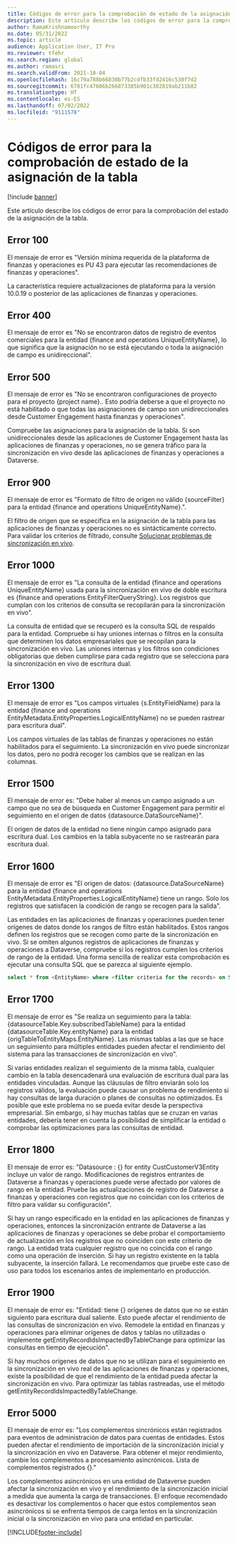```yaml
---
title: Códigos de error para la comprobación de estado de la asignación de la tabla
description: Este artículo describe los códigos de error para la comprobación del estado de la asignación de la tabla.
author: RamaKrishnamoorthy
ms.date: 05/31/2022
ms.topic: article
audience: Application User, IT Pro
ms.reviewer: tfehr
ms.search.region: global
ms.author: ramasri
ms.search.validFrom: 2021-10-04
ms.openlocfilehash: 16c79a788b66830b77b2cdfb33fd2416c530f7d2
ms.sourcegitcommit: 6781fc47606b266873385b901c302819ab211b82
ms.translationtype: HT
ms.contentlocale: es-ES
ms.lasthandoff: 07/02/2022
ms.locfileid: "9111578"
---
```

# <a name="errors-codes-for-the-table-map-health-check"></a>Códigos de error para la comprobación de estado de la asignación de la tabla

[!include [banner](../../includes/banner.md)]



Este artículo describe los códigos de error para la comprobación del estado de la asignación de la tabla.

## <a name="error-100"></a>Error 100

El mensaje de error es "Versión mínima requerida de la plataforma de finanzas y operaciones es PU 43 para ejecutar las recomendaciones de finanzas y operaciones".

La característica requiere actualizaciones de plataforma para la versión 10.0.19 o posterior de las aplicaciones de finanzas y operaciones.

## <a name="error-400"></a>Error 400

El mensaje de error es "No se encontraron datos de registro de eventos comerciales para la entidad \{finance and operations UniqueEntityName\}, lo que significa que la asignación no se está ejecutando o toda la asignación de campo es unidireccional".

## <a name="error-500"></a>Error 500

El mensaje de error es "No se encontraron configuraciones de proyecto para el proyecto \{project name\}.. Esto podría deberse a que el proyecto no está habilitado o que todas las asignaciones de campo son unidireccionales desde Customer Engagement hasta finanzas y operaciones".

Compruebe las asignaciones para la asignación de la tabla. Si son unidireccionales desde las aplicaciones de Customer Engagement hasta las aplicaciones de finanzas y operaciones, no se genera tráfico para la sincronización en vivo desde las aplicaciones de finanzas y operaciones a Dataverse.

## <a name="error-900"></a>Error 900

El mensaje de error es "Formato de filtro de origen no válido \{sourceFilter\} para la entidad \{finance and operations UniqueEntityName\}.".

El filtro de origen que se especifica en la asignación de la tabla para las aplicaciones de finanzas y operaciones no es sintácticamente correcto. Para validar los criterios de filtrado, consulte [Solucionar problemas de sincronización en vivo](dual-write-troubleshooting-live-sync.md#live-synchronization-issues-that-are-caused-by-incorrect-query-filter-syntax-on-the-dual-write-maps).

## <a name="error-1000"></a>Error 1000

El mensaje de error es "La consulta de la entidad \{finance and operations UniqueEntityName\} usada para la sincronización en vivo de doble escritura es \{finance and operations EntityFilterQueryString\}. Los registros que cumplan con los criterios de consulta se recopilarán para la sincronización en vivo".

La consulta de entidad que se recuperó es la consulta SQL de respaldo para la entidad. Compruebe si hay uniones internas o filtros en la consulta que determinen los datos empresariales que se recopilan para la sincronización en vivo. Las uniones internas y los filtros son condiciones obligatorias que deben cumplirse para cada registro que se selecciona para la sincronización en vivo de escritura dual.

## <a name="error-1300"></a>Error 1300

El mensaje de error es "Los campos virtuales \{s.EntityFieldName\} para la entidad \{finance and operations EntityMetadata.EntityProperties.LogicalEntityName\} no se pueden rastrear para escritura dual".

Los campos virtuales de las tablas de finanzas y operaciones no están habilitados para el seguimiento. La sincronización en vivo puede sincronizar los datos, pero no podrá recoger los cambios que se realizan en las columnas.

## <a name="error-1500"></a>Error 1500

El mensaje de error es: "Debe haber al menos un campo asignado a un campo que no sea de búsqueda en Customer Engagement para permitir el seguimiento en el origen de datos \{datasource.DataSourceName\}".

El origen de datos de la entidad no tiene ningún campo asignado para escritura dual. Los cambios en la tabla subyacente no se rastrearán para escritura dual.

## <a name="error-1600"></a>Error 1600

El mensaje de error es "El origen de datos: \{datasource.DataSourceName\} para la entidad \{finance and operations EntityMetadata.EntityProperties.LogicalEntityName\} tiene un rango. Solo los registros que satisfacen la condición de rango se recogen para la salida".

Las entidades en las aplicaciones de finanzas y operaciones pueden tener orígenes de datos donde los rangos de filtro están habilitados. Estos rangos definen los registros que se recogen como parte de la sincronización en vivo. Si se omiten algunos registros de aplicaciones de finanzas y operaciones a Dataverse, compruebe si los registros cumplen los criterios de rango de la entidad. Una forma sencilla de realizar esta comprobación es ejecutar una consulta SQL que se parezca al siguiente ejemplo.

```sql
select * from <EntityName> where <filter criteria for the records> on SQL.
```

## <a name="error-1700"></a>Error 1700

El mensaje de error es "Se realiza un seguimiento para la tabla: \{datasourceTable.Key.subscribedTableName\} para la entidad \{datasourceTable.Key.entityName\} para la entidad \{origTableToEntityMaps.EntityName\}. Las mismas tablas a las que se hace un seguimiento para múltiples entidades pueden afectar el rendimiento del sistema para las transacciones de sincronización en vivo".

Si varias entidades realizan el seguimiento de la misma tabla, cualquier cambio en la tabla desencadenará una evaluación de escritura dual para las entidades vinculadas. Aunque las cláusulas de filtro enviarán solo los registros válidos, la evaluación puede causar un problema de rendimiento si hay consultas de larga duración o planes de consultas no optimizados. Es posible que este problema no se pueda evitar desde la perspectiva empresarial. Sin embargo, si hay muchas tablas que se cruzan en varias entidades, debería tener en cuenta la posibilidad de simplificar la entidad o comprobar las optimizaciones para las consultas de entidad.

## <a name="error-1800"></a>Error 1800
El mensaje de error es: "Datasource : {} for entity CustCustomerV3Entity incluye un valor de rango. Modificaciones de registros entrantes de Dataverse a finanzas y operaciones puede verse afectado por valores de rango en la entidad. Pruebe las actualizaciones de registro de Dataverse a finanzas y operaciones con registros que no coincidan con los criterios de filtro para validar su configuración".

Si hay un rango especificado en la entidad en las aplicaciones de finanzas y operaciones, entonces la sincronización entrante de Dataverse a las aplicaciones de finanzas y operaciones se debe probar el comportamiento de actualización en los registros que no coinciden con este criterio de rango. La entidad trata cualquier registro que no coincida con el rango como una operación de inserción. Si hay un registro existente en la tabla subyacente, la inserción fallará. Le recomendamos que pruebe este caso de uso para todos los escenarios antes de implementarlo en producción.

## <a name="error-1900"></a>Error 1900
El mensaje de error es: "Entidad: tiene {} orígenes de datos que no se están siguiento para escritura dual saliente. Esto puede afectar el rendimiento de las consultas de sincronización en vivo. Remodele la entidad en finanzas y operaciones para eliminar orígenes de datos y tablas no utilizadas o implemente getEntityRecordIdsImpactedByTableChange para optimizar las consultas en tiempo de ejecución".

Si hay muchos orígenes de datos que no se utilizan para el seguimiento en la sincronización en vivo real de las aplicaciones de finanzas y operaciones, existe la posibilidad de que el rendimiento de la entidad pueda afectar la sincronización en vivo. Para optimizar las tablas rastreadas, use el método getEntityRecordIdsImpactedByTableChange.

## <a name="error-5000"></a>Error 5000
El mensaje de error es: "Los complementos sincrónicos están registrados para eventos de administración de datos para cuentas de entidades. Estos pueden afectar el rendimiento de importación de la sincronización inicial y la sincronización en vivo en Dataverse. Para obtener el mejor rendimiento, cambie los complementos a procesamiento asincrónicos. Lista de complementos registrados {}."

Los complementos asincrónicos en una entidad de Dataverse pueden afectar la sincronización en vivo y el rendimiento de la sincronización inicial a medida que aumenta la carga de transacciones. El enfoque recomendado es desactivar los complementos o hacer que estos complementos sean asincrónicos si se enfrenta tiempos de carga lentos en la sincronización inicial o la sincronización en vivo para una entidad en particular.

[!INCLUDE[footer-include](../../../../includes/footer-banner.md)]

